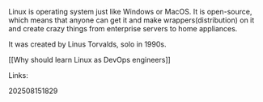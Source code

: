 Linux is operating system just like Windows or MacOS. It is open-source, which means that anyone can get it and make wrappers(distribution) on it and create crazy things from enterprise servers to home appliances.

It was created by Linus Torvalds, solo in 1990s.

[[Why should learn Linux as DevOps engineers]]


Links:

202508151829

